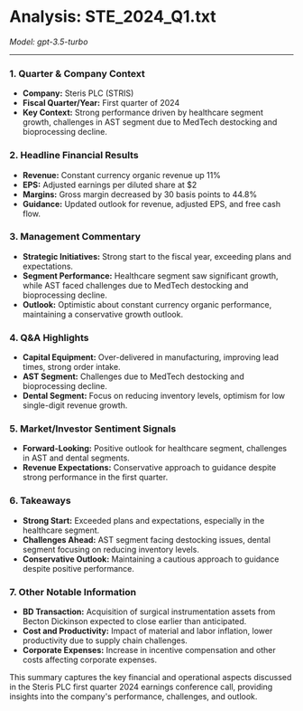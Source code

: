 # Analysis: STE_2024_Q1.txt

*Model: gpt-3.5-turbo*

---

### 1. Quarter & Company Context
- **Company:** Steris PLC (STRIS)
- **Fiscal Quarter/Year:** First quarter of 2024
- **Key Context:** Strong performance driven by healthcare segment growth, challenges in AST segment due to MedTech destocking and bioprocessing decline.

### 2. Headline Financial Results
- **Revenue:** Constant currency organic revenue up 11%
- **EPS:** Adjusted earnings per diluted share at $2
- **Margins:** Gross margin decreased by 30 basis points to 44.8%
- **Guidance:** Updated outlook for revenue, adjusted EPS, and free cash flow.

### 3. Management Commentary
- **Strategic Initiatives:** Strong start to the fiscal year, exceeding plans and expectations.
- **Segment Performance:** Healthcare segment saw significant growth, while AST faced challenges due to MedTech destocking and bioprocessing decline.
- **Outlook:** Optimistic about constant currency organic performance, maintaining a conservative growth outlook.

### 4. Q&A Highlights
- **Capital Equipment:** Over-delivered in manufacturing, improving lead times, strong order intake.
- **AST Segment:** Challenges due to MedTech destocking and bioprocessing decline.
- **Dental Segment:** Focus on reducing inventory levels, optimism for low single-digit revenue growth.

### 5. Market/Investor Sentiment Signals
- **Forward-Looking:** Positive outlook for healthcare segment, challenges in AST and dental segments.
- **Revenue Expectations:** Conservative approach to guidance despite strong performance in the first quarter.

### 6. Takeaways
- **Strong Start:** Exceeded plans and expectations, especially in the healthcare segment.
- **Challenges Ahead:** AST segment facing destocking issues, dental segment focusing on reducing inventory levels.
- **Conservative Outlook:** Maintaining a cautious approach to guidance despite positive performance.

### 7. Other Notable Information
- **BD Transaction:** Acquisition of surgical instrumentation assets from Becton Dickinson expected to close earlier than anticipated.
- **Cost and Productivity:** Impact of material and labor inflation, lower productivity due to supply chain challenges.
- **Corporate Expenses:** Increase in incentive compensation and other costs affecting corporate expenses.

This summary captures the key financial and operational aspects discussed in the Steris PLC first quarter 2024 earnings conference call, providing insights into the company's performance, challenges, and outlook.
